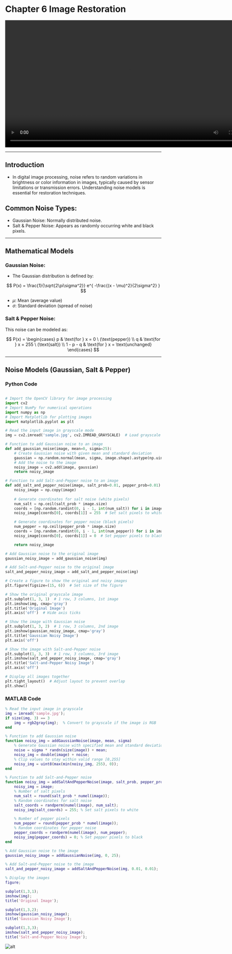 # Chapter 6 Image Restoration 

<video width="800" height="410" controls>
    <source src="photows/ImageRestorationMeanorAverageFilter.mp4" type="video/mp4">
    Your browser does not support the video tag.
  </video>

---

## Introduction

- In digital image processing, noise refers to random variations in brightness or color information in images, typically caused by sensor limitations or transmission errors. Understanding noise models is essential for restoration techniques.

## Common Noise Types:
- Gaussian Noise: Normally distributed noise.
- Salt & Pepper Noise: Appears as randomly occurring white and black pixels.

---

## Mathematical Models

### Gaussian Noise:

- The Gaussian distribution is defined by:

$$
P(x) = \frac{1}{\sqrt{2\pi\sigma^2}} e^{ -\frac{(x - \mu)^2}{2\sigma^2} }
$$

- $\mu$: Mean (average value)
- $\sigma$: Standard deviation (spread of noise)

### Salt & Pepper Noise:

This noise can be modeled as:

$$
P(x) = \begin{cases}
p & \text{for } x = 0 \ (\text{pepper}) \\
q & \text{for } x = 255 \ (\text{salt}) \\
1 - p - q & \text{for } x = \text{unchanged}
\end{cases}
$$

---

## Noise Models (Gaussian, Salt & Pepper)

### Python Code

```python

# Import the OpenCV library for image processing
import cv2  
# Import NumPy for numerical operations
import numpy as np  
# Import Matplotlib for plotting images
import matplotlib.pyplot as plt  

# Read the input image in grayscale mode
img = cv2.imread('sample.jpg', cv2.IMREAD_GRAYSCALE)  # Load grayscale image

# Function to add Gaussian noise to an image
def add_gaussian_noise(image, mean=0, sigma=25):
    # Create Gaussian noise with given mean and standard deviation
    gaussian = np.random.normal(mean, sigma, image.shape).astype(np.uint8)
    # Add the noise to the image
    noisy_image = cv2.add(image, gaussian)
    return noisy_image

# Function to add Salt-and-Pepper noise to an image
def add_salt_and_pepper_noise(image, salt_prob=0.01, pepper_prob=0.01):
    noisy_image = np.copy(image)
    
    # Generate coordinates for salt noise (white pixels)
    num_salt = np.ceil(salt_prob * image.size)
    coords = [np.random.randint(0, i - 1, int(num_salt)) for i in image.shape]
    noisy_image[coords[0], coords[1]] = 255  # Set salt pixels to white

    # Generate coordinates for pepper noise (black pixels)
    num_pepper = np.ceil(pepper_prob * image.size)
    coords = [np.random.randint(0, i - 1, int(num_pepper)) for i in image.shape]
    noisy_image[coords[0], coords[1]] = 0  # Set pepper pixels to black

    return noisy_image

# Add Gaussian noise to the original image
gaussian_noisy_image = add_gaussian_noise(img)

# Add Salt-and-Pepper noise to the original image
salt_and_pepper_noisy_image = add_salt_and_pepper_noise(img)

# Create a figure to show the original and noisy images
plt.figure(figsize=(15, 6))  # Set size of the figure

# Show the original grayscale image
plt.subplot(1, 3, 1)  # 1 row, 3 columns, 1st image
plt.imshow(img, cmap='gray')  
plt.title('Original Image')  
plt.axis('off')  # Hide axis ticks

# Show the image with Gaussian noise
plt.subplot(1, 3, 2)  # 1 row, 3 columns, 2nd image
plt.imshow(gaussian_noisy_image, cmap='gray')  
plt.title('Gaussian Noisy Image')  
plt.axis('off')

# Show the image with Salt-and-Pepper noise
plt.subplot(1, 3, 3)  # 1 row, 3 columns, 3rd image
plt.imshow(salt_and_pepper_noisy_image, cmap='gray')  
plt.title('Salt-and-Pepper Noisy Image')  
plt.axis('off')

# Display all images together
plt.tight_layout()  # Adjust layout to prevent overlap
plt.show()


```


### MATLAB Code

```matlab
% Read the input image in grayscale
img = imread('sample.jpg');  
if size(img, 3) == 3
    img = rgb2gray(img);  % Convert to grayscale if the image is RGB
end

% Function to add Gaussian noise
function noisy_img = addGaussianNoise(image, mean, sigma)
    % Generate Gaussian noise with specified mean and standard deviation
    noise = sigma * randn(size(image)) + mean;
    noisy_img = double(image) + noise;
    % Clip values to stay within valid range [0,255]
    noisy_img = uint8(max(min(noisy_img, 255), 0));
end

% Function to add Salt-and-Pepper noise
function noisy_img = addSaltAndPepperNoise(image, salt_prob, pepper_prob)
    noisy_img = image;
    % Number of salt pixels
    num_salt = round(salt_prob * numel(image));
    % Random coordinates for salt noise
    salt_coords = randperm(numel(image), num_salt);
    noisy_img(salt_coords) = 255; % Set salt pixels to white

    % Number of pepper pixels
    num_pepper = round(pepper_prob * numel(image));
    % Random coordinates for pepper noise
    pepper_coords = randperm(numel(image), num_pepper);
    noisy_img(pepper_coords) = 0; % Set pepper pixels to black
end

% Add Gaussian noise to the image
gaussian_noisy_image = addGaussianNoise(img, 0, 25);

% Add Salt-and-Pepper noise to the image
salt_and_pepper_noisy_image = addSaltAndPepperNoise(img, 0.01, 0.01);

% Display the images
figure;

subplot(1,3,1);
imshow(img);
title('Original Image');

subplot(1,3,2);
imshow(gaussian_noisy_image);
title('Gaussian Noisy Image');

subplot(1,3,3);
imshow(salt_and_pepper_noisy_image);
title('Salt-and-Pepper Noisy Image');

```
![alt](photows/NoiseModels.png)



